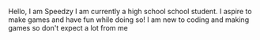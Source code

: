 Hello, I am Speedzy
 I am currently a high school school student.
 I aspire to make games and have fun while doing so!
 I am new to coding and making games so don't expect a lot from me
<!---
SpeedzyGame/SpeedzyGame is a ✨ special ✨ repository because its `README.md` (this file) appears on your GitHub profile.
You can click the Preview link to take a look at your changes.
--->

